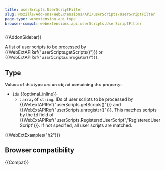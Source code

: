 ```yaml
---
title: userScripts.UserScriptFilter
slug: Mozilla/Add-ons/WebExtensions/API/userScripts/UserScriptFilter
page-type: webextension-api-type
browser-compat: webextensions.api.userScripts.UserScriptFilter
---
```


{{AddonSidebar}}

A list of user scripts to be processed by {{WebExtAPIRef("userScripts.getScripts()")}} or {{WebExtAPIRef("userScripts.unregister()")}}.

## Type

Values of this type are an object containing this property:

- `ids` {{optional_inline}}
  - : `array` of `string`. IDs of user scripts to be processed by {{WebExtAPIRef("userScripts.getScripts()")}} and {{WebExtAPIRef("userScripts.unregister()")}}. This matches scripts by the `id` field of {{WebExtAPIRef("userScripts.RegisteredUserScript","RegisteredUserScript")}}. If not specified, all user scripts are matched.

{{WebExtExamples("h2")}}

## Browser compatibility

{{Compat}}
